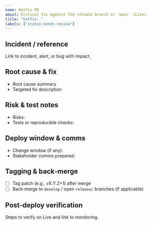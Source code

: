 ```yaml
---
name: Hotfix PR
about: Critical fix against the release branch or `main` (Live).
title: "hotfix: "
labels: ["status:needs-review"]
---
```


<!--
Aligns with Product “Hotfix PR” and Client “Hotfix PR” checklists.
Keep the change minimal; fast‑track but still require at least one review.
-->

## Incident / reference
Link to incident, alert, or bug with impact.

## Root cause & fix
- Root cause summary
- Targeted fix description

## Risk & test notes
- Risks:
- Tests or reproducible checks:

## Deploy window & comms
- Change window (if any):
- Stakeholder comms prepared:

## Tagging & back‑merge
- [ ] Tag patch (e.g., vX.Y.Z+1) after merge
- [ ] Back‑merge to `develop` / open `release/` branches (if applicable)

## Post‑deploy verification
Steps to verify on Live and link to monitoring.
